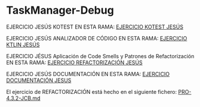 # TaskManager-Debug

EJERCICIO JESÚS KOTEST EN ESTA RAMA: [EJERCICIO KOTEST JESÚS](https://github.com/jesuscb123/taskmanager-debug/tree/EjercicioJesus-Kotest)

EJERCICIO JESÚS ANALIZADOR DE CÓDIGO EN ESTA RAMA: [EJERCICIO KTLIN JESÚS](https://github.com/jesuscb123/taskmanager-debug/tree/EjercicioJesus-Ktlint?tab=readme-ov-file)

EJERCICIO JÉSUS  Aplicación de Code Smells y Patrones de Refactorización EN ESTA RAMA: [EJERCICIO REFACTORIZACIÓN JESÚS](https://github.com/jesuscb123/taskmanager-debug/tree/P4.E.2-JCB)

EJERCICIO JESÚS DOCUMENTACIÓN EN ESTA RAMA: [EJERCICIO DOCUMENTACIÓN JESUS](https://github.com/jesuscb123/taskmanager-debug/tree/4.4.1-JCB)


El ejercicio de REFACTORIZACIÓN está hecho en el siguiente fichero: [PRO-4.3.2-JCB.md](https://github.com/jesuscb123/taskmanager-debug/blob/P4.E.2-JCB/PRO-4.3.2-JCB.md)
